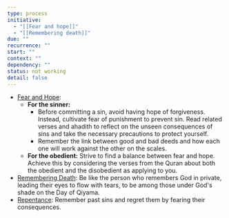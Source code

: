 ```yaml
---
type: process
initiative:
  - "[[Fear and hope]]"
  - "[[Remembering death]]"
due: ""
recurrence: ""
start: ""
context: ""
dependency: ""
status: not working
detail: false
---
```


* [Fear and Hope](Initiatives/good%20traits/Fear%20and%20hope.md):
	* **For the sinner:**
		* Before committing a sin, avoid having hope of forgiveness. Instead, cultivate fear of punishment to prevent sin. Read related verses and ahadith to reflect on the unseen consequences of sins and take the necessary precautions to protect yourself.
		* Remember the link between good and bad deeds and how each one will work against the other on the scales.
	* **For the obedient:** Strive to find a balance between fear and hope. Achieve this by considering the verses from the Quran about both the obedient and the disobedient as applying to you.
* [Remembering Death](Initiatives/good%20traits/Remembering%20death.md): Be like the person who remembers God in private, leading their eyes to flow with tears, to be among those under God's shade on the Day of Qiyama.
* [Repentance](Initiatives/good%20traits/Repentance.md): Remember past sins and regret them by fearing their consequences.
